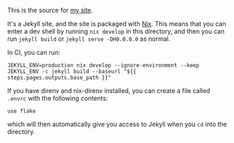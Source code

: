 This is the source for [my site](https://Hernies.github.io).

It's a Jekyll site, and the site is packaged with [Nix](https://nixos.org/). This means that you can enter a dev shell by running `nix develop` in this directory, and then you can run `jekyll build` or `jekyll serve -DH0.0.0.0` as normal.

In CI, you can run:
```
JEKYLL_ENV=production nix develop --ignore-environment --keep JEKYLL_ENV -c jekyll build --baseurl "${{ steps.pages.outputs.base_path }}"
```

If you have direnv and nix-direnv installed, you can create a file called `.envrc` with the following contents:
```
use flake
```
which will then automatically give you access to Jekyll when you `cd` into the directory.
